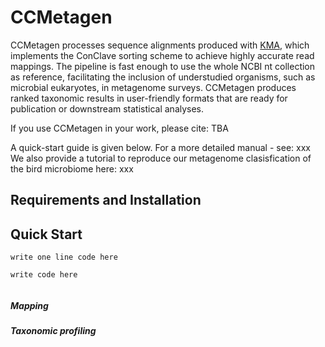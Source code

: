 # CCMetagen

CCMetagen processes sequence alignments produced with [KMA](https://bitbucket.org/genomicepidemiology/kma), which implements the ConClave sorting scheme to achieve highly accurate read mappings. The pipeline is fast enough to use the whole NCBI nt collection as reference, facilitating the inclusion of understudied organisms, such as microbial eukaryotes, in metagenome surveys. CCMetagen produces ranked taxonomic results in user-friendly formats that are ready for publication or downstream statistical analyses.

If you use CCMetagen in your work, please cite: TBA

A quick-start guide is given below. For a more detailed manual - see: xxx
We also provide a tutorial to reproduce our metagenome clasisfication of the bird microbiome here: xxx


## Requirements and Installation




## Quick Start


`write one line code here`

```
write code here


```
##### Mapping

##### Taxonomic profiling

